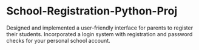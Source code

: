 # School-Registration-Python-Proj
Designed and implemented a user-friendly interface for parents to register their students. Incorporated a login system with registration and password checks for your personal school account.

